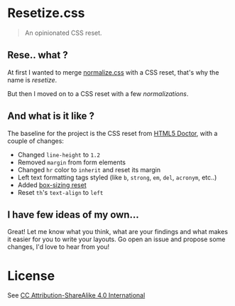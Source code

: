 # Resetize.css

> An opinionated CSS reset.

## Rese.. what ?

At first I wanted to merge [normalize.css](http://necolas.github.io/normalize.css/) with a CSS reset, that's why the name is _resetize_.

But then I moved on to a CSS reset with a few _normalizations_.

## And what is it like ?

The baseline for the project is the CSS reset from [HTML5 Doctor](http://html5doctor.com/), with a couple of changes:

- Changed `line-height` to `1.2`
- Removed `margin` from form elements
- Changed `hr` color to `inherit` and reset its margin
- Left text formatting tags styled (like `b`, `strong`, `em`, `del`, `acronym`, etc..)
- Added [box-sizing reset](http://www.paulirish.com/2012/box-sizing-border-box-ftw/)
- Reset `th`'s `text-align` to `left`

## I have few ideas of my own...

Great! Let me know what you think, what are your findings and what makes it easier for you to write your layouts. Go open an issue and propose some changes, I'd love to hear from you!

# License

See [CC Attribution-ShareAlike 4.0 International](http://creativecommons.org/licenses/by-sa/4.0/deed.en_US)
